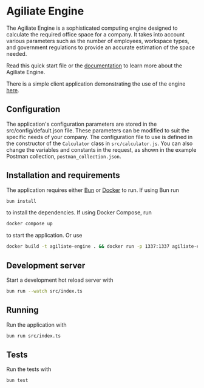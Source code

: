 # Agiliate Engine
The Agiliate Engine is a sophisticated computing engine designed to calculate the required office space for a company. It takes into account various parameters such as the number of employees, workspace types, and government regulations to provide an accurate estimation of the space needed.

Read this quick start file or the [documentation](./docs/index.md) to learn more about the Agiliate Engine.

There is a simple client application demonstrating the use of the engine [here](https://linkarkitektur.github.io/agiliate-engine-client/).

## Configuration
The application's configuration parameters are stored in the src/config/default.json file. These parameters can be modified to suit the specific needs of your company. The configuration file to use is defined in the constructor of the `Calculator` class in `src/calculator.js`. You can also change the variables and constants in the request, as shown in the example Postman collection, `postman_collection.json`.

## Installation and requirements
The application requires either [Bun](https://bun.sh/) or [Docker](https://www.docker.com/) to run. If using Bun run

```bash
bun install
```

to install the dependencies. If using Docker Compose, run

```bash
docker compose up
```

to start the application. Or use

```bash
docker build -t agiliate-engine . && docker run -p 1337:1337 agiliate-engine
```

## Development server
Start a development hot reload server with

```bash
bun run --watch src/index.ts
```

## Running
Run the application with

```bash
bun run src/index.ts
```

## Tests
Run the tests with

```bash
bun test
```
